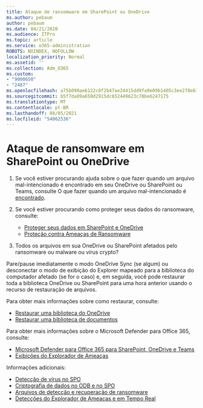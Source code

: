 ```yaml
---
title: Ataque de ransomware em SharePoint ou OneDrive
ms.author: pebaum
author: pebaum
ms.date: 04/21/2020
ms.audience: ITPro
ms.topic: article
ms.service: o365-administration
ROBOTS: NOINDEX, NOFOLLOW
localization_priority: Normal
ms.assetid: ''
ms.collection: Adm_O365
ms.custom:
- "9000650"
- "2487"
ms.openlocfilehash: a75b090ae6122c8f2b47ae24415dd9fa9e09b1405c3ee278e619381382a322d2
ms.sourcegitcommit: b5f7da89a650d2915dc652449623c78be6247175
ms.translationtype: MT
ms.contentlocale: pt-BR
ms.lasthandoff: 08/05/2021
ms.locfileid: "54062536"
---
```

# <a name="ransomware-attack-in-sharepoint-or-onedrive"></a>Ataque de ransomware em SharePoint ou OneDrive

1.  Se você estiver procurando ajuda sobre o que fazer quando um arquivo mal-intencionado é encontrado em seu OneDrive ou SharePoint ou Teams, consulte O que fazer quando um arquivo mal-intencionado é [encontrado](https://support.office.com/en-ie/article/what-to-do-when-a-malicious-file-is-found-in-sharepoint-online-onedrive-or-microsoft-teams-01e902ad-a903-4e0f-b093-1e1ac0c37ad2).
2. Se você estiver procurando como proteger seus dados do ransomware, consulte:
    - [Proteger seus dados em SharePoint e OneDrive](/sharepoint/safeguarding-your-data) 
    - [Proteção contra Ameaças de Ransomware](/windows/security/threat-protection/intelligence/ransomware-malware)    

3.  Todos os arquivos em sua OneDrive ou SharePoint afetados pelo ransomware ou malware ou vírus crypto? 

Pare/pause imediatamente o modo OneDrive Sync (se algum) ou desconectar o modo de exibição do Explorer mapeado para a biblioteca do computador afetado (se for o caso) e, em seguida, você pode restaurar toda a biblioteca OneDrive ou SharePoint para uma hora anterior usando o recurso de restauração de arquivos. 

Para obter mais informações sobre como restaurar, consulte:

- [Restaurar uma biblioteca do OneDrive](https://support.office.com/article/restore-your-onedrive-fa231298-759d-41cf-bcd0-25ac53eb8a150)
- [Restaurar uma biblioteca de documentos](https://support.office.com/article/restore-a-document-library-317791c3-8bd0-4dfd-8254-3ca90883d39a)

Para obter mais informações sobre o Microsoft Defender para Office 365, consulte:
- [Microsoft Defender para Office 365 para SharePoint, OneDrive e Teams](/microsoft-365/security/office-365-security/atp-for-spo-odb-and-teams)
- [Exibições do Explorador de Ameaças](/microsoft-365/security/office-365-security/threat-explorer-views)

Informações adicionais:

- [Detecção de vírus no SPO](/microsoft-365/security/office-365-security/virus-detection-in-spo)</br>
- [Criptografia de dados no ODB e no SPO](/microsoft-365/compliance/data-encryption-in-odb-and-spo)</br>
- [Arquivos de detecção e recuperação de ransomware](https://support.office.com/article/Ransomware-detection-and-recovering-your-files-0d90ec50-6bfd-40f4-acc7-b8c12c73637f)</br>
- [Detecções do Explorador de Ameaças e em Tempo Real](/microsoft-365/security/office-365-security/threat-explorer-views)
